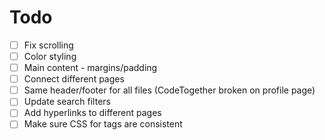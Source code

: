 # Todo

- [ ] Fix scrolling
- [ ] Color styling
- [ ] Main content - margins/padding
- [ ] Connect different pages
- [ ] Same header/footer for all files (CodeTogether broken on profile page)
- [ ] Update search filters
- [ ] Add hyperlinks to different pages
- [ ] Make sure CSS for tags are consistent
